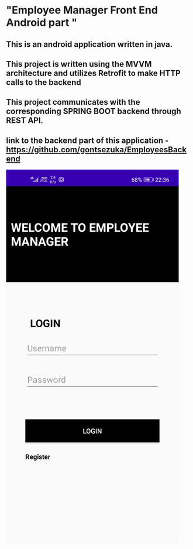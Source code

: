 # "Employee Manager Front End Android part " 

## This is an android application written in java.

## This project is written using the MVVM architecture and utilizes Retrofit to make HTTP calls to the backend

## This project communicates with the corresponding SPRING BOOT backend through REST API.

## link to the backend part of this application - https://github.com/gontsezuka/EmployeesBackend

![](images/1-Android.jpg "Login Android Employee Manager")





